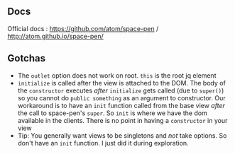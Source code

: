 ## Docs
Official docs : https://github.com/atom/space-pen / http://atom.github.io/space-pen/

## Gotchas

* The `outlet` option does not work on root. `this` is the root jq element
* `initialize` is called after the view is attached to the DOM. The body of the `constructor` executes *after* `initialize` gets called (due to `super()`) so you cannot do `public something` as an argument to constructor. Our workaround is to have an `init` function called from the base view *after* the call to space-pen's `super`. So `init` is where we have the dom available in the clients. There is no point in having a `constructor` in your view
* Tip: You generally want views to be singletons and *not* take options.  So don't have an `init` function. I just did it during exploration.
